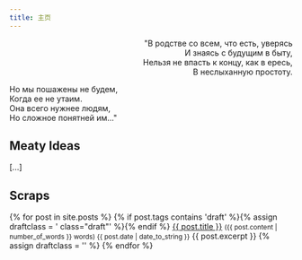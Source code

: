 ```yaml
---
title: 主页
---
```


<p align="right">
&nbsp;"В родстве со всем, что есть, уверясь<br>
И знаясь с будущим в быту,<br>
Нельзя не впасть к концу, как в ересь,<br>
В неслыханную простоту.<br>

Но мы пошажены не будем,<br>
Когда ее не утаим.<br>
Она всего нужнее людям,<br>
Но сложное понятней им..."<br>
</p>

## Meaty Ideas

[...]

## Scraps

<dl id="epistolae">
  {% for post in site.posts %}
  {% if post.tags contains 'draft' %}{% assign draftclass = ' class="draft"' %}{% endif %}
  <dt{{draftclass}}>
    <a href="{{ post.url }}">{{ post.title }}</a>
    <small> ({{ post.content | number_of_words }} words) <time class ="hidden" datetime="{{ post.date | date_to_xmlschema }}" class="post-date">{{ post.date | date_to_string }}</time></small>
  </dt>
  <dd{{draftclass}}>{{ post.excerpt }}</dd>
  {% assign draftclass = '' %}
  {% endfor %}
